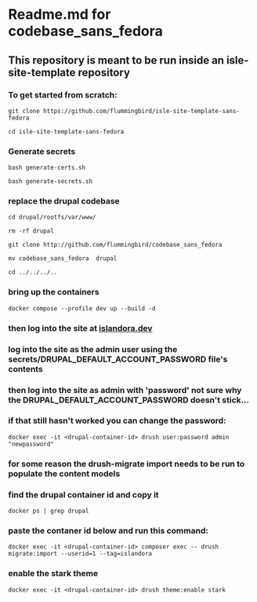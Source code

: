 # Readme.md for codebase_sans_fedora

## This repository is meant to be run inside an isle-site-template repository
 
### To get started from scratch:

`git clone https://github.com/flummingbird/isle-site-template-sans-fedora`

`cd isle-site-template-sans-fedora`

### Generate secrets

`bash generate-certs.sh`


`bash generate-secrets.sh`


### replace the drupal codebase

`cd drupal/rootfs/var/www/`

`rm -rf drupal`

`git clone http://github.com/flummingbird/codebase_sans_fedora`

`mv codebase_sans_fedora  drupal`

`cd ../../../..`

### bring up the containers

`docker compose --profile dev up --build -d`

### then log into the site at [islandora.dev](https://islandora.dev)

### log into the site as the admin user using the secrets/DRUPAL_DEFAULT_ACCOUNT_PASSWORD file's contents

### then log into the site as admin with 'password' not sure why the DRUPAL_DEFAULT_ACCOUNT_PASSWORD doesn't stick...

### if that still hasn't worked you can change the password:

`docker exec -it <drupal-container-id> drush user:password admin "newpassword"`

### for some reason the drush-migrate import needs to be run to populate the content models

### find the drupal container id and copy it

`docker ps | grep drupal`

### paste the contaner id below and run this command:

`docker exec -it <drupal-container-id> composer exec -- drush migrate:import --userid=1 --tag=islandora`

### enable the stark theme 

`docker exec -it <drupal-container-id> drush theme:enable stark`

